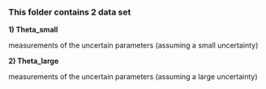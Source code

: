 ### This folder contains 2 data set 

**1) Theta_small** 

measurements of the uncertain parameters (assuming a small uncertainty) 


**2) Theta_large**

measurements of the uncertain parameters (assuming a large uncertainty) 
